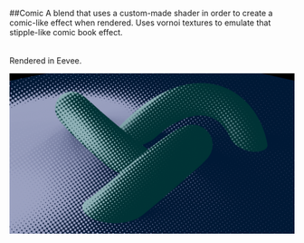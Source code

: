 ##Comic
A blend that uses a custom-made shader in order to create a comic-like effect when rendered.
Uses vornoi textures to emulate that stipple-like comic book effect.
######
Rendered in Eevee.

![Comic](comic.png)
